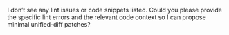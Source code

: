 I don’t see any lint issues or code snippets listed. Could you please provide the specific lint errors and the relevant code context so I can propose minimal unified-diff patches?